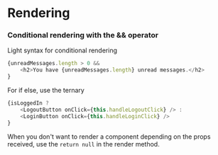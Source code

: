 # Rendering

### Conditional rendering with the && operator
Light syntax for conditional rendering
```javascript
{unreadMessages.length > 0 &&
    <h2>You have {unreadMessages.length} unread messages.</h2>
}
```
For if else, use the ternary
```javascript
{isLoggedIn ?
    <LogoutButton onClick={this.handleLogoutClick} /> :
    <LoginButton onClick={this.handleLoginClick} />
}
```
When you don't want to render a component depending on the props received, 
use the `return null` in the render method.
